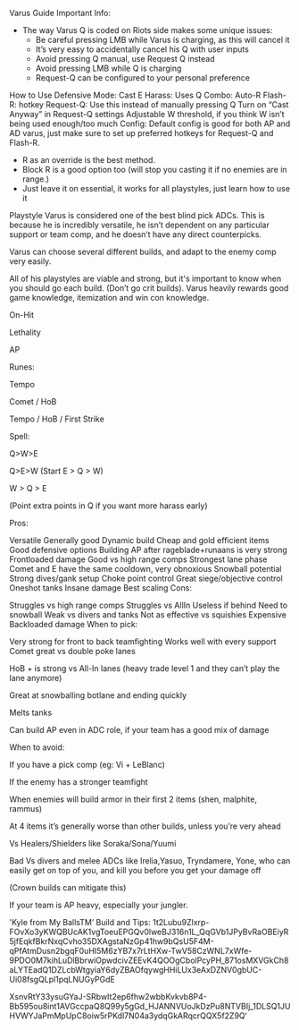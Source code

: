 Varus Guide
Important Info:
 - The way Varus Q is coded on Riots side makes some unique issues:
    -   Be careful pressing LMB while Varus is charging, as this will cancel it
    -   It’s very easy to accidentally cancel his Q with user inputs
    -   Avoid pressing Q manual, use Request Q instead
    -   Avoid pressing LMB while Q is charging
    -   Request-Q can be configured to your personal preference

How to Use
Defensive Mode: Cast E
Harass: Uses Q
Combo: Auto-R
Flash-R: hotkey
Request-Q:
Use this instead of manually pressing Q 
Turn on “Cast Anyway” in Request-Q settings
Adjustable W threshold, if you think W isn’t being used enough/too much
Config:
Default config is good for both AP and AD varus, just make sure to set up preferred hotkeys for Request-Q and Flash-R.

-   R as an override is the best method.
-   Block R is a good option too (will stop you casting it if no enemies are in range.)
-   Just leave it on essential, it works for all playstyles, just learn how to use it

Playstyle
Varus is considered one of the best blind pick ADCs. This is because he is incredibly versatile, he isn’t dependent on any particular support or team comp, and he doesn’t have any direct counterpicks. 

Varus can choose several different builds, and adapt to the enemy comp very easily. 

All of his playstyles are viable and strong, but it's important to know when you should go each build. (Don’t go crit builds). Varus heavily rewards good game knowledge, itemization and win con knowledge.

 

On-Hit

Lethality

AP

Runes:

Tempo

Comet / HoB

Tempo / HoB / First Strike

Spell:

Q>W>E

Q>E>W
(Start E > Q > W)

W > Q > E

(Point extra points in Q if you want more harass early)

Pros:

Versatile
Generally good
Dynamic build
Cheap and gold efficient items
Good defensive options
Building AP after rageblade+runaans is very strong
Frontloaded damage
Good vs high range comps
Strongest lane phase
Comet and E have the same cooldown, very obnoxious
Snowball potential
Strong dives/gank setup
Choke point control
Great siege/objective control
Oneshot tanks
Insane damage 
Best scaling
Cons:

Struggles vs high range comps
Struggles vs AllIn
Useless if behind
 Need to snowball
 Weak vs divers and tanks
Not as effective vs squishies 
 Expensive
 Backloaded damage
When to pick:

Very strong for front to back teamfighting
Works well with every support
Comet great vs double poke lanes

HoB + is strong vs All-In lanes (heavy trade level 1 and they can’t play the lane anymore)

Great at snowballing botlane and ending quickly

Melts tanks

Can build AP even in ADC role, if your team has a good mix of damage

When to avoid:

If you have a pick comp (eg: Vi + LeBlanc)

If the enemy has a stronger teamfight

When enemies will build armor in their first 2 items (shen, malphite, rammus)

At 4 items it’s generally worse than other builds, unless you’re very ahead

Vs Healers/Shielders like Soraka/Sona/Yuumi

Bad Vs divers and melee ADCs like Irelia,Yasuo, Tryndamere, Yone, who can easily get on top of you, and kill you before you get your damage off

(Crown builds can mitigate this)


If your team is AP heavy, especially your jungler.

'Kyle from My BallsTM’ Build and Tips:
1t2Lubu9Zlxrp-FOvXo3yKWQBUcAK1vgToeuEPGQv0lweBJ316n1L_QqGVb1JPyBvRaOBEiyR5jfEqkfBkrNxqCvho35DXAgstaNzGp41hw9bQsU5F4M-qPfAtmDusn2bgqF0uHI5M6zYB7x7rLtHXw-TwV58CzWNL7xWfe-9PDO0M7kihLuDlBbrwiOpwdcivZEEvK4QOOgCbolPcyPH_871osMXVGkCh8aLYTEadQ1DZLcbWtgyiaY6dyZBAOfqywgHHiLUx3eAxDZNV0gbUC-Ui08fsgQLpl1pqLNUGyPGdE

XsnvRtY33ysuGYaJ-SRbwIt2ep6fhw2wbbKvkvb8P4-Bb595ou8int1AVGccpaQ8Q99y5gGd_HJANNVUoJkDzPu8NTVBIj_1DLSQ1JUHVWYJaPmMpUpC8oiw5rPKdl7N04a3ydqGkARqcrQQX5f2Z9Q‘

